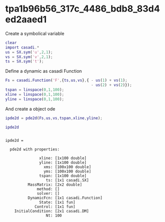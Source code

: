 
# tpa1b96b56_317c_4486_bdb8_83d4ed2aaed1


Create a symbolical variable



```matlab
clear
import casadi.*
us = SX.sym('u',2,1);
vs = SX.sym('v',2,1);
ts = SX.sym('t');
```


Define a dynamic as casadi Function



```matlab
Fs = casadi.Function('F',{ts,us,vs},{ - us(1) + vs(1);
                                      - us(2) + vs(2)});
tspan = linspace(0,1,100);
xline = linspace(0,1,100);
yline = linspace(0,1,100);
```


And create a object ode



```matlab
ipde2d = pde2d(Fs,us,vs,tspan,xline,yline);
```



```matlab
ipde2d
```




```

ipde2d = 

  pde2d with properties:

               xline: [1x100 double]
               yline: [1x100 double]
                 xms: [100x100 double]
                 yms: [100x100 double]
               tspan: [1x100 double]
                  ts: [1x1 casadi.SX]
          MassMatrix: [2x2 double]
              method: []
              solver: []
          DynamicFcn: [1x1 casadi.Function]
               State: [1x1 fun]
             Control: [1x1 fun]
    InitialCondition: [2x1 casadi.DM]
                  Nt: 100


```



